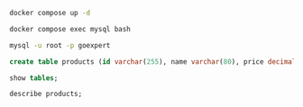 ```bash
docker compose up -d
```

```bash
docker compose exec mysql bash
```

```bash
mysql -u root -p goexpert
``` 

```sql
create table products (id varchar(255), name varchar(80), price decimal(10,2), primary key (id));
```

```sql
show tables;
```

```sql
describe products;
```